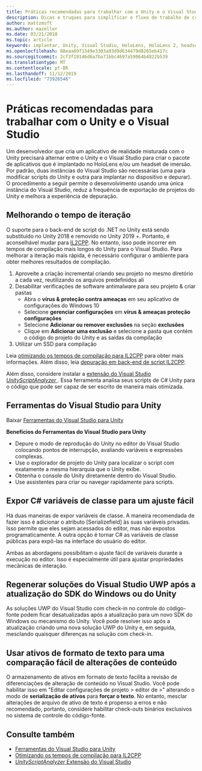 ```yaml
---
title: Práticas recomendadas para trabalhar com o Unity e o Visual Studio
description: Dicas e truques para simplificar o fluxo de trabalho de criação de um aplicativo de realidade misturada com o Unity e o Visual Studio.
author: mattzmsft
ms.author: mazeller
ms.date: 03/21/2018
ms.topic: article
keywords: implantar, Unity, Visual Studio, HoloLens, HoloLens 2, headset de imersão
ms.openlocfilehash: 88eaa69f1349e3303a93d9d634479d8265eb417c
ms.sourcegitcommit: 2cf3f19146d6a7ba71bbc4697a59064b4822b539
ms.translationtype: MT
ms.contentlocale: pt-BR
ms.lasthandoff: 11/12/2019
ms.locfileid: "73926546"
---
```

# <a name="best-practices-for-working-with-unity-and-visual-studio"></a>Práticas recomendadas para trabalhar com o Unity e o Visual Studio

Um desenvolvedor que cria um aplicativo de realidade misturada com o Unity precisará alternar entre o Unity e o Visual Studio para criar o pacote de aplicativos que é implantado no HoloLens e/ou um headset de imersão. Por padrão, duas instâncias do Visual Studio são necessárias (uma para modificar scripts do Unity e outra para implantar no dispositivo e depurar). O procedimento a seguir permite o desenvolvimento usando uma única instância do Visual Studio, reduz a frequência de exportação de projetos do Unity e melhora a experiência de depuração.

## <a name="improving-iteration-time"></a>Melhorando o tempo de iteração

O suporte para o back-end de script do .NET no Unity está sendo substituído no Unity 2018 e removido no Unity 2019 +. Portanto, é aconselhável mudar para [IL2CPP](https://docs.unity3d.com/Manual/IL2CPP.html). No entanto, isso pode incorrer em tempos de compilação mais longos do Unity para o Visual Studio. Para melhorar a iteração mais rápida, é necessário configurar o ambiente para obter melhores resultados de compilação.

1) Aproveite a criação incremental criando seu projeto no mesmo diretório a cada vez, reutilizando os arquivos predefinidos ali
2) Desabilitar verificações de software antimalware para seu projeto & criar pastas
   - Abra o **vírus & proteção contra ameaças** em seu aplicativo de configurações do Windows 10
   - Selecione **gerenciar configurações** em **vírus & ameaças proteção configurações**
   - Selecione **Adicionar ou remover exclusões** na seção **exclusões**
   - Clique em **Adicionar uma exclusão** e selecione a pasta que contém o código do projeto do Unity e as saídas da compilação
3) Utilizar um SSD para compilação

Leia [otimizando os tempos de compilação para IL2CPP](https://docs.unity3d.com/Manual/IL2CPP-OptimizingBuildTimes.html) para obter mais informações. Além disso, leia [depuração em back-end de script IL2CPP](https://docs.unity3d.com/Manual/windowsstore-debugging-il2cpp.html).

Além disso, considere instalar a [extensão do Visual Studio *UnityScriptAnalyzer* ](https://github.com/Microsoft/MixedRealityCompanionKit/tree/master/UnityScriptAnalyzer). Essa ferramenta analisa seus scripts de C# Unity para o código que pode ser capaz de ser escrito de maneira mais otimizada.

## <a name="visual-studio-tools-for-unity"></a>Ferramentas do Visual Studio para Unity

Baixar [Ferramentas do Visual Studio para Unity](https://docs.microsoft.com/visualstudio/cross-platform/getting-started-with-visual-studio-tools-for-unity?view=vs-2019)

**Benefícios do Ferramentas do Visual Studio para Unity**
* Depure o modo de reprodução do Unity no editor do Visual Studio colocando pontos de interrupção, avaliando variáveis e expressões complexas.
* Use o explorador de projeto do Unity para localizar o script com exatamente a mesma hierarquia que o Unity exibe.
* Obtenha o console do Unity diretamente dentro do Visual Studio.
* Use assistentes para criar ou navegar rapidamente para scripts.

## <a name="expose-c-class-variables-for-easy-tuning"></a>Expor C# variáveis de classe para um ajuste fácil

Há duas maneiras de expor variáveis de classe. A maneira recomendada de fazer isso é adicionar o atributo [Serializefield] às suas variáveis privadas. Isso permite que eles sejam acessados do editor, mas não expostos programaticamente.  A outra opção é tornar C# as variáveis de classe públicas para expô-las na interface do usuário do editor. 

Ambas as abordagens possibilitam o ajuste fácil de variáveis durante a execução no editor. Isso é especialmente útil para ajustar propriedades mecânicas de interação.

## <a name="regenerate-uwp-visual-studio-solutions-after-windows-sdk-or-unity-upgrade"></a>Regenerar soluções do Visual Studio UWP após a atualização do SDK do Windows ou do Unity

As soluções UWP do Visual Studio com check-in no controle do código-fonte podem ficar desatualizadas após a atualização para um novo SDK do Windows ou mecanismo do Unity. Você pode resolver isso após a atualização criando uma nova solução UWP do Unity e, em seguida, mesclando quaisquer diferenças na solução com check-in.

## <a name="use-text-format-assets-for-easy-comparison-of-content-changes"></a>Usar ativos de formato de texto para uma comparação fácil de alterações de conteúdo

O armazenamento de ativos em formato de texto facilita a revisão de diferenciações de alteração de conteúdo no Visual Studio. Você pode habilitar isso em "Editar configurações de projeto > editor de >" alterando o modo de **serialização de ativos** para **forçar o texto**. No entanto, mesclar alterações de arquivo de ativo de texto é propenso a erros e não recomendado, portanto, considere habilitar check-outs binários exclusivos no sistema de controle do código-fonte.

## <a name="see-also"></a>Consulte também
- [Ferramentas do Visual Studio para Unity](https://visualstudiogallery.msdn.microsoft.com/8d26236e-4a64-4d64-8486-7df95156aba9)
- [Otimizando os tempos de compilação para IL2CPP](https://docs.unity3d.com/Manual/IL2CPP-OptimizingBuildTimes.html)
- [*UnityScriptAnalyzer* Extensão do Visual Studio](https://github.com/Microsoft/MixedRealityCompanionKit/tree/master/UnityScriptAnalyzer)